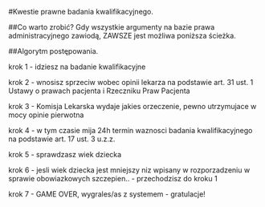#Kwestie prawne badania kwalifikacyjnego.

##Co warto zrobić?
Gdy wszystkie argumenty na bazie prawa administracyjnego zawiodą, ZAWSZE jest możliwa poniższa ścieżka.

##Algorytm postępowania.

krok 1 - idziesz na badanie kwalifikacyjne
 
krok 2 - wnosisz sprzeciw wobec opinii lekarza na podstawie art. 31 ust. 1 Ustawy o prawach pacjenta i Rzeczniku Praw Pacjenta
 
krok 3 - Komisja Lekarska wydaje jakies orzeczenie, pewno utrzymujace w mocy opinie pierwotna
 
krok 4 - w tym czasie mija 24h termin waznosci badania kwalifikacyjnego na podstawie art. 17 ust. 3 u.z.z.
 
krok 5 - sprawdzasz wiek dziecka
 
krok 6 - jesli wiek dziecka jest mniejszy niz wpisany w rozporzadzeniu w sprawie obowiazkowych szczepien.. - przechodzisz do kroku 1
 
krok 7 - GAME OVER, wygrales/as z systemem - gratulacje!
 